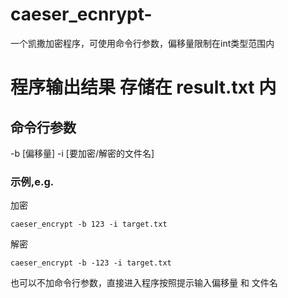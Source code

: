 # caeser_ecnrypt-
一个凯撒加密程序，可使用命令行参数，偏移量限制在int类型范围内

# 程序输出结果 存储在 result.txt 内

## 命令行参数
-b [偏移量]
-i [要加密/解密的文件名]

### 示例,e.g.
加密
```
caeser_encrypt -b 123 -i target.txt
```
解密
```
caeser_encrypt -b -123 -i target.txt
```

也可以不加命令行参数，直接进入程序按照提示输入偏移量 和 文件名
